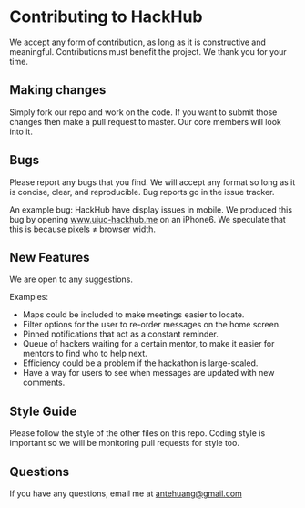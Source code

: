 # Contributing to HackHub
We accept any form of contribution, as long as it is constructive and meaningful. Contributions must benefit the project. We thank you for your time.

## Making changes
Simply fork our repo and work on the code. If you want to submit those changes then make a pull request to master. Our core members will look into it.

## Bugs
Please report any bugs that you find. We will accept any format so long as it is concise, clear, and reproducible. Bug reports go in the issue tracker.

An example bug: HackHub have display issues in mobile. We produced this bug by opening www.uiuc-hackhub.me on an iPhone6. We speculate that this is because pixels ≠ browser width.

## New Features
We are open to any suggestions.

Examples:
* Maps could be included to make meetings easier to locate.
* Filter options for the user to re-order messages on the home screen.
* Pinned notifications that act as a constant reminder.
* Queue of hackers waiting for a certain mentor, to make it easier for mentors to find who to help next.
* Efficiency could be a problem if the hackathon is large-scaled.
* Have a way for users to see when messages are updated with new comments.

## Style Guide
Please follow the style of the other files on this repo. Coding style is important so we will be monitoring pull requests for style too.

## Questions
If you have any questions, email me at antehuang@gmail.com
